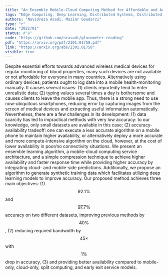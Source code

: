 ```yaml
---
title: "An Ensemble Mobile-Cloud Computing Method for Affordable and Accurate Glucometer Readout"
tags: "Edge Computing, Deep Learning, Distributed Systems, Distributed Deep Learning, Efficient Deep Learning, Scalable Deep Learning, Smart Health"
authors: "Navidreza Asadi, Maziar Goudarzi"
type: "r"
date: "2022/01"
status: #"a"
code: "https://github.com/nrasadi/glucometer-reading"
pdf: "https://arxiv.org/pdf/2301.01758.pdf"
link: "https://arxiv.org/abs/2301.01758"
visible: true
---
```

Despite essential efforts towards advanced wireless medical devices for regular monitoring of blood properties, many such devices are not available or not affordable for everyone in many countries. Alternatively using ordinary devices, patients ought to log data into a mobile health-monitoring manually. It causes several issues: (1) clients reportedly tend to enter unrealistic data; (2) typing values several times a day is bothersome and causes clients to leave the mobile app. Thus, there is a strong need to use now-ubiquitous smartphones, reducing error by capturing images from the screen of medical devices and extracting useful information automatically. Nevertheless, there are a few challenges in its development: (1) data scarcity has led to impractical methods with very low accuracy: to our knowledge, only small datasets are available in this case; (2) accuracy-availability tradeoff: one can execute a less accurate algorithm on a mobile phone to maintain higher availability, or alternatively deploy a more accurate and more compute-intensive algorithm on the cloud, however, at the cost of lower availability in poor/no connectivity situations. We present an ensemble learning algorithm, a mobile-cloud computing service architecture, and a simple compression technique to achieve higher availability and faster response time while providing higher accuracy by integrating cloud- and mobile-side predictions. Additionally, we propose an algorithm to generate synthetic training data which facilitates utilizing deep learning models to improve accuracy. Our proposed method achieves three main objectives: (1) $$92.1\%$$ and $$97.7\%$$ accuracy on two different datasets, improving previous methods by $$40\%$$, (2) reducing required bandwidth by $$45{\times}$$ with $$1\%$$ drop in accuracy, (3) and providing better availability compared to mobile-only, cloud-only, split computing, and early exit service models.
